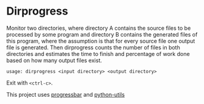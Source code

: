 Dirprogress
===========

Monitor two directories, where directory A contains the source files
to be processed by some program and directory B contains the generated
files of this program, where the assumption is that for every source
file one output file is generated. Then dirprogress counts the number of
files in both directories and estimates the time to finish and percentage
of work done based on how many output files exist.

`usage: dirprogress <input directory> <output directory>`

Exit with `<ctrl-c>`.

This project uses [progressbar](https://github.com/WoLpH/python-progressbar)
and [python-utils](https://github.com/WoLpH/python-utils)
